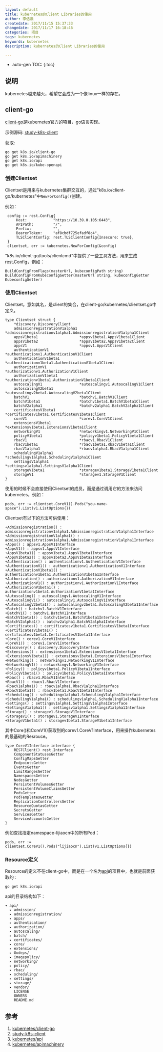 ```yaml
---
layout: default
title: kubernetes的Client Libraries的使用
author: 李佶澳
createdate: 2017/11/15 15:37:33
changedate: 2017/11/17 16:18:46
categories: 项目
tags: kubernetes
keywords: kubernetes
description: kubernetes的Client Libraries的使用

---
```


* auto-gen TOC:
{:toc}

## 说明

kubernetes越来越火，希望它会成为一个像linux一样的存在。

## client-go

[client-go][1]是kubernetes官方的项目，go语言实现。

示例源码: [study-k8s-client][2]

获取:

	go get k8s.io/client-go
	go get k8s.io/apimachinery
	go get k8s.io/api
	go get k8s.io/kube-openapi

### 创建Clientset

Clientset是用来与kubernetes集群交互的，通过"k8s.io/client-go/kubernetes"中`NewForConfig()`创建。

例如：

	 config := rest.Config{
	     Host:            "https://10.39.0.105:6443",
	     APIPath:         "/",
	     Prefix:          "",
	     BearerToken:     "af8cbdf725efadf8c4",
	     TLSClientConfig: rest.TLSClientConfig{Insecure: true},
	 }
	 clientset, err := kubernetes.NewForConfig(&config)

"k8s.io/client-go/tools/clientcmd"中提供了一些工具方法，用来生成rest.Config，例如：

	BuildConfigFromFlags(masterUrl, kubeconfigPath string) 
	BuildConfigFromKubeconfigGetter(masterUrl string, kubeconfigGetter KubeconfigGetter) 

### 使用Clientset

Clientset，意如其名，是client的集合，在client-go/kubernetes/clientset.go中定义。

	type Clientset struct {
	    *discovery.DiscoveryClient
	    admissionregistrationV1alpha1 *admissionregistrationv1alpha1.AdmissionregistrationV1alpha1Client
	    appsV1beta1                   *appsv1beta1.AppsV1beta1Client
	    appsV1beta2                   *appsv1beta2.AppsV1beta2Client
	    appsV1                        *appsv1.AppsV1Client
	    authenticationV1              *authenticationv1.AuthenticationV1Client
	    authenticationV1beta1         *authenticationv1beta1.AuthenticationV1beta1Client
	    authorizationV1               *authorizationv1.AuthorizationV1Client
	    authorizationV1beta1          *authorizationv1beta1.AuthorizationV1beta1Client
	    autoscalingV1                 *autoscalingv1.AutoscalingV1Client
	    autoscalingV2beta1            *autoscalingv2beta1.AutoscalingV2beta1Client
	    batchV1                       *batchv1.BatchV1Client
	    batchV1beta1                  *batchv1beta1.BatchV1beta1Client
	    batchV2alpha1                 *batchv2alpha1.BatchV2alpha1Client
	    certificatesV1beta1           *certificatesv1beta1.CertificatesV1beta1Client
	    coreV1                        *corev1.CoreV1Client
	    extensionsV1beta1             *extensionsv1beta1.ExtensionsV1beta1Client
	    networkingV1                  *networkingv1.NetworkingV1Client
	    policyV1beta1                 *policyv1beta1.PolicyV1beta1Client
	    rbacV1                        *rbacv1.RbacV1Client
	    rbacV1beta1                   *rbacv1beta1.RbacV1beta1Client
	    rbacV1alpha1                  *rbacv1alpha1.RbacV1alpha1Client
	    schedulingV1alpha1            *schedulingv1alpha1.SchedulingV1alpha1Client
	    settingsV1alpha1              *settingsv1alpha1.SettingsV1alpha1Client
	    storageV1beta1                *storagev1beta1.StorageV1beta1Client
	    storageV1                     *storagev1.StorageV1Client
	}

使用的时候不会直接使用Clientset的成员，而是通过调用它的方法来访问kubernetes，例如：

	pods, err := clientset.CoreV1().Pods("you-name-space").List(v1.ListOptions{})

Clientset有以下的方法可供使用：

	+Admissionregistration() : admissionregistrationv1alpha1.AdmissionregistrationV1alpha1Interface
	+AdmissionregistrationV1alpha1() : admissionregistrationv1alpha1.AdmissionregistrationV1alpha1Interface
	+Apps() : appsv1.AppsV1Interface
	+AppsV1() : appsv1.AppsV1Interface
	+AppsV1beta1() : appsv1beta1.AppsV1beta1Interface
	+AppsV1beta2() : appsv1beta2.AppsV1beta2Interface
	+Authentication() : authenticationv1.AuthenticationV1Interface
	+AuthenticationV1() : authenticationv1.AuthenticationV1Interface
	+AuthenticationV1beta1() : authenticationv1beta1.AuthenticationV1beta1Interface
	+Authorization() : authorizationv1.AuthorizationV1Interface
	+AuthorizationV1() : authorizationv1.AuthorizationV1Interface
	+AuthorizationV1beta1() : authorizationv1beta1.AuthorizationV1beta1Interface
	+Autoscaling() : autoscalingv1.AutoscalingV1Interface
	+AutoscalingV1() : autoscalingv1.AutoscalingV1Interface
	+AutoscalingV2beta1() : autoscalingv2beta1.AutoscalingV2beta1Interface
	+Batch() : batchv1.BatchV1Interface
	+BatchV1() : batchv1.BatchV1Interface
	+BatchV1beta1() : batchv1beta1.BatchV1beta1Interface
	+BatchV2alpha1() : batchv2alpha1.BatchV2alpha1Interface
	+Certificates() : certificatesv1beta1.CertificatesV1beta1Interface
	+CertificatesV1beta1() : certificatesv1beta1.CertificatesV1beta1Interface
	+Core() : corev1.CoreV1Interface
	+CoreV1() : corev1.CoreV1Interface
	+Discovery() : discovery.DiscoveryInterface
	+Extensions() : extensionsv1beta1.ExtensionsV1beta1Interface
	+ExtensionsV1beta1() : extensionsv1beta1.ExtensionsV1beta1Interface
	+Networking() : networkingv1.NetworkingV1Interface
	+NetworkingV1() : networkingv1.NetworkingV1Interface
	+Policy() : policyv1beta1.PolicyV1beta1Interface
	+PolicyV1beta1() : policyv1beta1.PolicyV1beta1Interface
	+Rbac() : rbacv1.RbacV1Interface
	+RbacV1() : rbacv1.RbacV1Interface
	+RbacV1alpha1() : rbacv1alpha1.RbacV1alpha1Interface
	+RbacV1beta1() : rbacv1beta1.RbacV1beta1Interface
	+Scheduling() : schedulingv1alpha1.SchedulingV1alpha1Interface
	+SchedulingV1alpha1() : schedulingv1alpha1.SchedulingV1alpha1Interface
	+Settings() : settingsv1alpha1.SettingsV1alpha1Interface
	+SettingsV1alpha1() : settingsv1alpha1.SettingsV1alpha1Interface
	+Storage() : storagev1.StorageV1Interface
	+StorageV1() : storagev1.StorageV1Interface
	+StorageV1beta1() : storagev1beta1.StorageV1beta1Interface

其中Core()和CoreV1()获取到的corev1.CoreV1Interface，用来操作kubernetes的最基础的Resrouce。

	type CoreV1Interface interface {
	    RESTClient() rest.Interface
	    ComponentStatusesGetter
	    ConfigMapsGetter
	    EndpointsGetter
	    EventsGetter
	    LimitRangesGetter
	    NamespacesGetter
	    NodesGetter
	    PersistentVolumesGetter
	    PersistentVolumeClaimsGetter
	    PodsGetter
	    PodTemplatesGetter
	    ReplicationControllersGetter
	    ResourceQuotasGetter
	    SecretsGetter
	    ServicesGetter
	    ServiceAccountsGetter
	}

例如查找指定namespace-lijiaocn中的所有Pod：

	pods, err := clientset.CoreV1().Pods("lijiaocn").List(v1.ListOptions{})

### Resource定义

Resource的定义不在client-go中，而是在一个名为[api][3]的项目中，也就是前面获取的：

	go get k8s.io/api

api的目录结构如下：

	▾ api/
	  ▸ admission/
	  ▸ admissionregistration/
	  ▸ apps/
	  ▸ authentication/
	  ▸ authorization/
	  ▸ autoscaling/
	  ▸ batch/
	  ▸ certificates/
	  ▸ core/
	  ▸ extensions/
	  ▸ Godeps/
	  ▸ imagepolicy/
	  ▸ networking/
	  ▸ policy/
	  ▸ rbac/
	  ▸ scheduling/
	  ▸ settings/
	  ▸ storage/
	  ▸ vendor/
	    LICENSE
	    OWNERS
	    README.md

## 参考

1. [kubernetes/client-go][1]
2. [study-k8s-client][2]
3. [kubernetes/api][3]
4. [kubernetes/apimachinery][4]

[1]: https://github.com/kubernetes/client-go  "kubernetes/client-go" 
[2]: https://github.com/lijiaocn/study-k8s-client "study-k8s-client"
[3]: https://github.com/kubernetes/api "kubernetes/api"
[4]: https://github.com/kubernetes/apimachinery "kubernetes/apimachinery"

